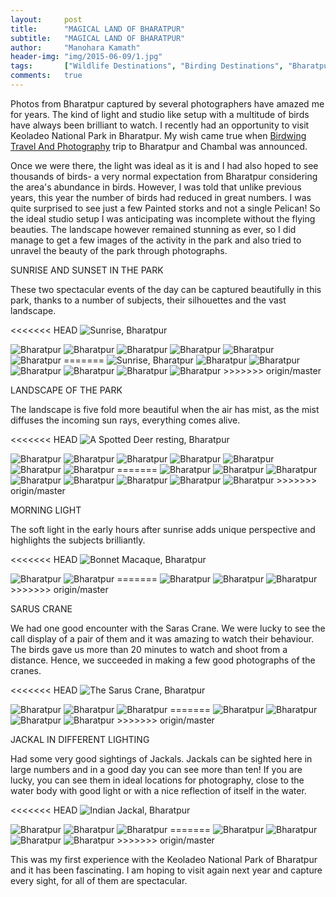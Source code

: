 ```yaml
---
layout:     post
title:      "MAGICAL LAND OF BHARATPUR"
subtitle:   "MAGICAL LAND OF BHARATPUR"
author:     "Manohara Kamath"
header-img: "img/2015-06-09/1.jpg"
tags:       ["Wildlife Destinations", "Birding Destinations", "Bharatpur"]
comments:   true
---
```



<p>Photos from Bharatpur captured by several photographers have amazed me for years. The kind of light and studio like setup with a multitude of birds have always been brilliant to watch. I recently had an opportunity to visit Keoladeo National Park in Bharatpur. My wish came true when <a href="http://www.wilderhood.com/organizer/Birdwing%20Photography">Birdwing Travel And Photography</a> trip to Bharatpur and Chambal was announced.</p>

<p>Once we were there, the light was ideal as it is and I had also hoped to see thousands of birds- a very normal expectation from Bharatpur considering the area's abundance in birds. However, I was told that unlike previous years, this year the number of birds had reduced in great numbers. I was quite surprised to see just a few Painted storks and not a single Pelican! So the ideal studio setup I was anticipating was incomplete without the flying beauties. The landscape however remained stunning as ever, so I did manage to get a few images of the activity in the park and also tried to unravel the beauty of the park through photographs.</p>

<p>SUNRISE AND SUNSET IN THE PARK</p>

<p>These two spectacular events of the day can be captured beautifully in this park, thanks to a number of subjects, their silhouettes and the vast landscape.</p>

<<<<<<< HEAD
<img src="{{ site.baseurl }}/img/2015-06-09/2.jpg." alt="Sunrise, Bharatpur">

<img src="{{ site.baseurl }}/img/2015-06-09/3.jpg." alt="Bharatpur">

<img src="{{ site.baseurl }}/img/2015-06-09/4.jpg." alt="Bharatpur">

<img src="{{ site.baseurl }}/img/2015-06-09/5.jpg." alt="Bharatpur">

<img src="{{ site.baseurl }}/img/2015-06-09/6.jpg." alt="Bharatpur">

<img src="{{ site.baseurl }}/img/2015-06-09/7.jpg." alt="Bharatpur">

<img src="{{ site.baseurl }}/img/2015-06-09/8.jpg." alt="Bharatpur">
=======
<img src="{{ site.baseurl }}/img/2015-06-09/2.jpg" alt="Sunrise, Bharatpur">
<img src="{{ site.baseurl }}/img/2015-06-09/3.jpg" alt="Bharatpur">
<img src="{{ site.baseurl }}/img/2015-06-09/4.jpg" alt="Bharatpur">
<img src="{{ site.baseurl }}/img/2015-06-09/5.jpg" alt="Bharatpur">
<img src="{{ site.baseurl }}/img/2015-06-09/6.jpg" alt="Bharatpur">
<img src="{{ site.baseurl }}/img/2015-06-09/7.jpg" alt="Bharatpur">
<img src="{{ site.baseurl }}/img/2015-06-09/8.jpg" alt="Bharatpur">
>>>>>>> origin/master

<p>LANDSCAPE OF THE PARK</p>

<p>The landscape is five fold more beautiful when the air has mist, as the mist diffuses the incoming sun rays, everything comes alive. </p>

<<<<<<< HEAD
<img src="{{ site.baseurl }}/img/2015-06-09/9.jpg." alt="A Spotted Deer resting, Bharatpur">

<img src="{{ site.baseurl }}/img/2015-06-09/10.jpg." alt="Bharatpur">

<img src="{{ site.baseurl }}/img/2015-06-09/11.jpg." alt="Bharatpur">

<img src="{{ site.baseurl }}/img/2015-06-09/12.jpg." alt="Bharatpur">

<img src="{{ site.baseurl }}/img/2015-06-09/13.jpg." alt="Bharatpur">

<img src="{{ site.baseurl }}/img/2015-06-09/14.jpg." alt="Bharatpur">

<img src="{{ site.baseurl }}/img/2015-06-09/15.jpg." alt="Bharatpur">

<img src="{{ site.baseurl }}/img/2015-06-09/16.jpg." alt="Bharatpur">
=======
<img src="{{ site.baseurl }}/img/2015-06-09/9.jpg" alt="Bharatpur">
<img src="{{ site.baseurl }}/img/2015-06-09/10.jpg" alt="Bharatpur">
<img src="{{ site.baseurl }}/img/2015-06-09/11.jpg" alt="Bharatpur">
<img src="{{ site.baseurl }}/img/2015-06-09/12.jpg" alt="Bharatpur">
<img src="{{ site.baseurl }}/img/2015-06-09/13.jpg" alt="Bharatpur">
<img src="{{ site.baseurl }}/img/2015-06-09/14.jpg" alt="Bharatpur">
<img src="{{ site.baseurl }}/img/2015-06-09/15.jpg" alt="Bharatpur">
<img src="{{ site.baseurl }}/img/2015-06-09/16.jpg" alt="Bharatpur">
>>>>>>> origin/master



<p>MORNING LIGHT</p>

<p>The soft light in the early hours after sunrise adds unique perspective and highlights the subjects brilliantly.</p>

<<<<<<< HEAD
<img src="{{ site.baseurl }}/img/2015-06-09/17.jpg." alt="Bonnet Macaque, Bharatpur">

<img src="{{ site.baseurl }}/img/2015-06-09/18.jpg." alt="Bharatpur">

<img src="{{ site.baseurl }}/img/2015-06-09/19.jpg." alt="Bharatpur">
=======
<img src="{{ site.baseurl }}/img/2015-06-09/17.jpg" alt="Bharatpur">
<img src="{{ site.baseurl }}/img/2015-06-09/18.jpg" alt="Bharatpur">
<img src="{{ site.baseurl }}/img/2015-06-09/19.jpg" alt="Bharatpur">
>>>>>>> origin/master

<p>SARUS CRANE</p>

<p>We had one good encounter with the Saras Crane. We were lucky to see the call display of a pair of them and it was amazing to watch their behaviour. The birds gave us more than 20 minutes to watch and shoot from a distance. Hence, we succeeded in making a few good photographs of the cranes.</p>

<<<<<<< HEAD
<img src="{{ site.baseurl }}/img/2015-06-09/20.jpg." alt="The Sarus Crane, Bharatpur">

<img src="{{ site.baseurl }}/img/2015-06-09/21.jpg." alt="Bharatpur">

<img src="{{ site.baseurl }}/img/2015-06-09/22.jpg." alt="Bharatpur">

<img src="{{ site.baseurl }}/img/2015-06-09/23.jpg." alt="Bharatpur">
=======
<img src="{{ site.baseurl }}/img/2015-06-09/20.jpg" alt="Bharatpur">
<img src="{{ site.baseurl }}/img/2015-06-09/21.jpg" alt="Bharatpur">
<img src="{{ site.baseurl }}/img/2015-06-09/22.jpg" alt="Bharatpur">
<img src="{{ site.baseurl }}/img/2015-06-09/23.jpg" alt="Bharatpur">
>>>>>>> origin/master

<p>JACKAL IN DIFFERENT LIGHTING</p>

<p>Had some very good sightings of Jackals. Jackals can be sighted here in large numbers and in a good day you can see more than ten! If you are lucky, you can see them in ideal locations for photography, close to the water body with good light or with a nice reflection of itself in the water.</p>

<<<<<<< HEAD
<img src="{{ site.baseurl }}/img/2015-06-09/24.jpg." alt="Indian Jackal, Bharatpur">

<img src="{{ site.baseurl }}/img/2015-06-09/25.jpg." alt="Bharatpur">

<img src="{{ site.baseurl }}/img/2015-06-09/26.jpg." alt="Bharatpur">

<img src="{{ site.baseurl }}/img/2015-06-09/27.jpg." alt="Bharatpur">
=======
<img src="{{ site.baseurl }}/img/2015-06-09/24.jpg" alt="Bharatpur">
<img src="{{ site.baseurl }}/img/2015-06-09/25.jpg" alt="Bharatpur">
<img src="{{ site.baseurl }}/img/2015-06-09/26.jpg" alt="Bharatpur">
<img src="{{ site.baseurl }}/img/2015-06-09/27.jpg" alt="Bharatpur">
>>>>>>> origin/master

<p>This was my first experience with the Keoladeo National Park of Bharatpur and it has been fascinating. I am hoping to visit again next year and capture every sight, for all of them are spectacular.</p>

